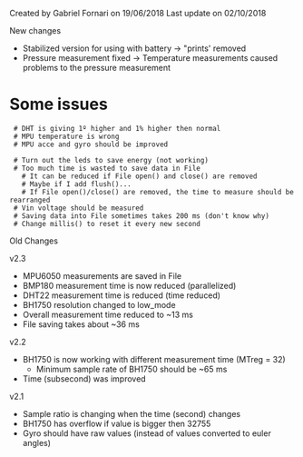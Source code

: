 Created by Gabriel Fornari on 19/06/2018
Last update on 02/10/2018


New changes
   - Stabilized version for using with battery
     -> "prints' removed
   - Pressure measurement fixed 
     -> Temperature measurements caused problems to the pressure measurement
     
   # Some issues   
     # DHT is giving 1º higher and 1% higher then normal
     # MPU temperature is wrong
     # MPU acce and gyro should be improved

     # Turn out the leds to save energy (not working)
     # Too much time is wasted to save data in File
       # It can be reduced if File open() and close() are removed
       # Maybe if I add flush()...
       # If File open()/close() are removed, the time to measure should be rearranged
     # Vin voltage should be measured
     # Saving data into File sometimes takes 200 ms (don't know why)
     # Change millis() to reset it every new second

Old Changes

 v2.3
   - MPU6050 measurements are saved in File
   - BMP180 measurement time is now reduced (parallelized)
   - DHT22 measurement time is reduced (time reduced)
   - BH1750 resolution changed to low_mode
   - Overall measurement time reduced to ~13 ms
   - File saving takes about ~36 ms

 v2.2
   - BH1750 is now working with different measurement time (MTreg = 32)
     - Minimum sample rate of BH1750 should be ~65 ms
   - Time (subsecond) was improved
   
 v2.1
   - Sample ratio is changing when the time (second) changes
   - BH1750 has overflow if value is bigger then 32755
   - Gyro should have raw values (instead of values converted to euler angles)
